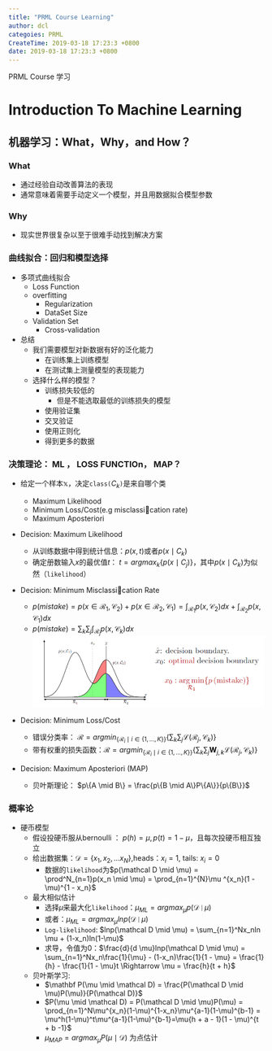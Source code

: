 ```yaml
---
title: "PRML Course Learning"
author: dcl
categoies: PRML
CreateTime: 2019-03-18 17:23:3 +0800
date: 2019-03-18 17:23:3 +0800
---
```

PRML Course 学习

# Introduction To Machine Learning

## 机器学习：What，Why，and How？

### What

- 通过经验自动改善算法的表现
- 通常意味着需要手动定义一个模型，并且用数据拟合模型参数

### Why

- 现实世界很复杂以至于很难手动找到解决方案

### 曲线拟合：回归和模型选择

- 多项式曲线拟合
    - Loss Function
    - overfitting
        - Regularization
        - DataSet Size
    - Validation Set
        - Cross-validation  
- 总结
    - 我们需要模型对新数据有好的泛化能力
        - 在训练集上训练模型
        - 在测试集上测量模型的表现能力
    - 选择什么样的模型？
        - 训练损失较低的
            - 但是不能选取最低的训练损失的模型
        - 使用验证集
        - 交叉验证
        - 使用正则化
        - 得到更多的数据

### 决策理论： ML ， LOSS FUNCTIOn， MAP？

- 给定一个样本$\mathbb x$，决定`class(`$C_k$`)`是来自哪个类
    - Maximum Likelihood
    - Minimum Loss/Cost(e.g misclassication rate) 
    - Maximum Aposteriori

- Decision: Maximum Likelihood
    - 从训练数据中得到统计信息：$p(x, t)$或者$p(x\mid C_k)$
    - 确定册数输入$x$的最优值$t$： $t = {argmax}_k\{ p(x \mid C_j)\}$，其中$p(x\mid C_k)$为似然（`likelihood`）

- Decision: Minimum Misclassication Rate
    - $p(mistake)=p(x \in \mathcal R_1, \mathcal C_2) + p(x \in \mathcal R_2, \mathcal C_1) = \int_{\mathcal R_1}p(x, \mathcal C_2)dx + \int_{\mathcal R_2}p(x, \mathcal C_1)dx$
    - $p(mistake) = \sum_k \sum_j \int_{\mathcal R_j}p(x, \mathcal C_k)dx$
!['img'](../images\prml_1.png)

- Decision: Minimum Loss/Cost
    - 错误分类率： $\mathcal R = {argmin}_{\{\mathcal R_i \mid i \in \{1,..., K\}\}}\{\sum_k\sum_j\mathcal L(\mathcal R_j, \mathcal C_k)\}$
    - 带有权重的损失函数：$\mathcal R = {argmin}_{\{\mathcal R_i \mid i \in \{1,..., K\}\}}\{\sum_k\sum_j$<font color="r">$\mathbf W_{j,k}$</font>$\mathcal L(\mathcal R_j, \mathcal C_k)\}$

- Decision: Maximum Aposteriori (MAP)
    - 贝叶斯理论： $p\{A \mid B\} = \frac{p\{B \mid A\}P\{A\}}{p\{B\}}$


### 概率论

- 硬币模型
    - 假设投硬币服从bernoulli ： $p(h) = \mu, p(t) = 1 - \mu$，且每次投硬币相互独立
    - 给出数据集：$\mathcal D = \{x_1, x_2,...x_N\}$,heads：$x_i = 1$, tails: $x_i = 0$
        - 数据的`likelihood`为$p(\mathcal D \mid \mu) = \prod^N_{n=1}p(x_n \mid \mu) = \prod_{n=1}^{N}\mu ^{x_n}(1 - \mu)^{1 - x_n}$
    - 最大相似估计
        - 选择$\mu$来最大化`likelihood`：$\mu_{ML} = argmax_{\mu}p(\mathcal D \mid \mu)$
        - 或者：$\mu_{ML} = argmax_{\mu}lnp(\mathcal D \mid \mu)$
        - `Log-likelihood`: $lnp(\mathcal D \mid \mu) = \sum_{n=1}^Nx_nln \mu + (1-x_n)ln(1-\mu)$
        - 求导，令值为0：$\frac{d}{d \mu}lnp(\mathcal D \mid \mu) = \sum_{n=1}^Nx_n\frac{1}{\mu} - (1-x_n)\frac{1}{1 - \mu} = \frac{1}{h} - \frac{1}{1 - \mu}t \Rightarrow \mu = \frac{h}{t + h}$
    - 贝叶斯学习:
        - $\mathbf P(\mu \mid \mathcal D) = \frac{P(\mathcal D \mid \mu)P(\mu)}{P(\mathcal D)}$
        - $P(\mu \mid \mathcal D) = P(\mathcal D \mid \mu)P(\mu) = \prod_{n=1}^N\mu^{x_n}(1-\mu)^{1-x_n}\mu^{a-1}(1-\mu)^{b-1} = \mu^h(1-\mu)^t\mu^{a-1}(1-\mu)^{b-1}=\mu{h + a - 1}(1 - \mu)^{t + b -1}$
        - $\mu_{MAP} = argmax_{\mu}P(\mu \mid \mathcal D)$ 为点估计